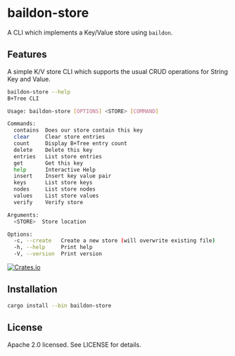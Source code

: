 # baildon-store

A CLI which implements a Key/Value store using `baildon`.

## Features

A simple K/V store CLI which supports the usual CRUD operations for String Key and Value.

```sh
baildon-store --help
B+Tree CLI

Usage: baildon-store [OPTIONS] <STORE> [COMMAND]

Commands:
  contains  Does our store contain this key
  clear     Clear store entries
  count     Display B+Tree entry count
  delete    Delete this key
  entries   List store entries
  get       Get this key
  help      Interactive Help
  insert    Insert key value pair
  keys      List store keys
  nodes     List store nodes
  values    List store values
  verify    Verify store

Arguments:
  <STORE>  Store location

Options:
  -c, --create   Create a new store (will overwrite existing file)
  -h, --help     Print help
  -V, --version  Print version
```

[![Crates.io](https://img.shields.io/crates/v/baildon-store.svg)](https://crates.io/crates/baildon-store)

## Installation

```sh
cargo install --bin baildon-store
```

## License

Apache 2.0 licensed. See LICENSE for details.
